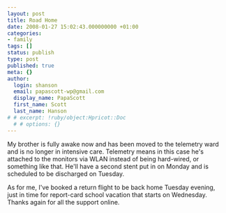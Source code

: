 ```yaml
---
layout: post
title: Road Home
date: 2008-01-27 15:02:43.000000000 +01:00
categories:
- family
tags: []
status: publish
type: post
published: true
meta: {}
author:
  login: shanson
  email: papascott-wp@gmail.com
  display_name: PapaScott
  first_name: Scott
  last_name: Hanson
# # excerpt: !ruby/object:Hpricot::Doc
  # # options: {}
---
```

<p>My brother is fully awake now and has been moved to the telemetry ward and is no longer in intensive care. Telemetry means in this case he's attached to the monitors via WLAN instead of being hard-wired, or something like that. He'll have a second stent put in on Monday and is scheduled to be discharged on Tuesday.</p>
<p>As for me, I've booked a return flight to be back home Tuesday evening, just in time for report-card school vacation that starts on Wednesday. Thanks again for all the support online.</p>
